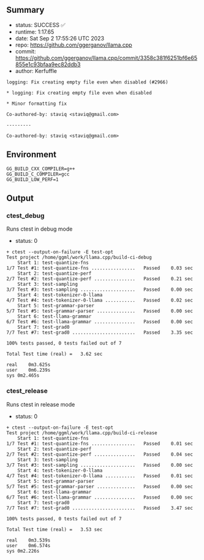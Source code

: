 ## Summary

- status:  SUCCESS ✅
- runtime: 1:17.65
- date:    Sat Sep  2 17:55:26 UTC 2023
- repo:    https://github.com/ggerganov/llama.cpp
- commit:  https://github.com/ggerganov/llama.cpp/commit/3358c381f6251bf6e65855e1c93bfaa9ec82ddb3
- author:  Kerfuffle
```
logging: Fix creating empty file even when disabled (#2966)

* logging: Fix creating empty file even when disabled

* Minor formatting fix

Co-authored-by: staviq <staviq@gmail.com>

---------

Co-authored-by: staviq <staviq@gmail.com>
```

## Environment

```
GG_BUILD_CXX_COMPILER=g++
GG_BUILD_C_COMPILER=gcc
GG_BUILD_LOW_PERF=1
```

## Output

### ctest_debug

Runs ctest in debug mode
- status: 0
```
+ ctest --output-on-failure -E test-opt
Test project /home/ggml/work/llama.cpp/build-ci-debug
    Start 1: test-quantize-fns
1/7 Test #1: test-quantize-fns ................   Passed    0.03 sec
    Start 2: test-quantize-perf
2/7 Test #2: test-quantize-perf ...............   Passed    0.21 sec
    Start 3: test-sampling
3/7 Test #3: test-sampling ....................   Passed    0.00 sec
    Start 4: test-tokenizer-0-llama
4/7 Test #4: test-tokenizer-0-llama ...........   Passed    0.02 sec
    Start 5: test-grammar-parser
5/7 Test #5: test-grammar-parser ..............   Passed    0.00 sec
    Start 6: test-llama-grammar
6/7 Test #6: test-llama-grammar ...............   Passed    0.00 sec
    Start 7: test-grad0
7/7 Test #7: test-grad0 .......................   Passed    3.35 sec

100% tests passed, 0 tests failed out of 7

Total Test time (real) =   3.62 sec

real	0m3.625s
user	0m6.239s
sys	0m2.465s
```

### ctest_release

Runs ctest in release mode
- status: 0
```
+ ctest --output-on-failure -E test-opt
Test project /home/ggml/work/llama.cpp/build-ci-release
    Start 1: test-quantize-fns
1/7 Test #1: test-quantize-fns ................   Passed    0.01 sec
    Start 2: test-quantize-perf
2/7 Test #2: test-quantize-perf ...............   Passed    0.04 sec
    Start 3: test-sampling
3/7 Test #3: test-sampling ....................   Passed    0.00 sec
    Start 4: test-tokenizer-0-llama
4/7 Test #4: test-tokenizer-0-llama ...........   Passed    0.01 sec
    Start 5: test-grammar-parser
5/7 Test #5: test-grammar-parser ..............   Passed    0.00 sec
    Start 6: test-llama-grammar
6/7 Test #6: test-llama-grammar ...............   Passed    0.00 sec
    Start 7: test-grad0
7/7 Test #7: test-grad0 .......................   Passed    3.47 sec

100% tests passed, 0 tests failed out of 7

Total Test time (real) =   3.53 sec

real	0m3.539s
user	0m6.574s
sys	0m2.226s
```
